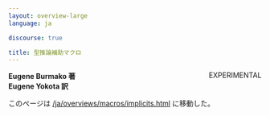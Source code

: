 ```yaml
---
layout: overview-large
language: ja

discourse: true

title: 型推論補助マクロ
---
```

<span class="label important" style="float: right;">EXPERIMENTAL</span>

**Eugene Burmako 著**<br>
**Eugene Yokota 訳**

このページは [/ja/overviews/macros/implicits.html](/ja/overviews/macros/implicits.html) に移動した。
